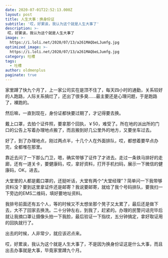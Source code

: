 ```yaml
---
date: 2020-07-01T22:52:13.000Z
layout: post
title: 人生大事：换身份证
subtitle: '哎，好累诶，我认为这个就是人生大事了'
description: >-
 哎，好累诶，我认为这个就是人生大事了
image: >-
  https://i.loli.net/2020/07/13/a261MAQbeLJumfg.jpg
optimized_image: >-
  https://i.loli.net/2020/07/13/a261MAQbeLJumfg.jpg
category: 吐槽
tags:
  - 吐槽
author: oldmenplus
paginate: true
---
```


家里蹲了快九个月了，上一家公司实在是顶不住了，每天四小时的通勤，关系较好的人跑路，人际关系搞烂了，还出了很多臭......最主要还是心理问题，于是跑路了，裸跑的。

然后嘛，一直到现在，身份证都快要过期了，才记得要去换。

戴上口罩，去拍个证件照，要拿那个回执，￥50，难受了。所在地的派出所的门口的公告上写着办理地点搬了，而且搬到好几公里外的地方，又要坐车过去。

好了，到了办理地点，刚过两点半，十几个人在外面排队，哎，都想着要早点办完，全都堆在那里。

靠近去问了一下那么门卫，嗯，确实带够了证件了才进去。走过一条铁马排好的走廊，还有一道关卡，要健康码，哎，拿好资料，打开手机扫码，展示一下微信的健康码，OK，进去。

大堂里的人都是戴口罩的，还挺听话，大堂有两个“大堂经理”？简单问一下我带够资料没？要到这里拿证件还是邮寄？我说要邮寄，就给了我个号码排队，要我扫一下旁边的EMS二维码，填好要地址资料。

我排号前面还有五个人，等的时候又不太想坐那个凳子又太累了，最后还是做下去，大不了回家去换洗。二十分钟左右，到我了，赶紧的。办理的民警问话完毕后就让我摘口罩让摄像头拍一下我脸，最后验证一下指纹，五分钟搞定，拿好取证用的回执就行了。

出去的时候，人非常少，就应该迟点来。

哎，好累诶，我认为这个就是人生大事了，不是因为换身份证这是什么大事，而且出去办事就是大事，毕竟家里蹲九个月。